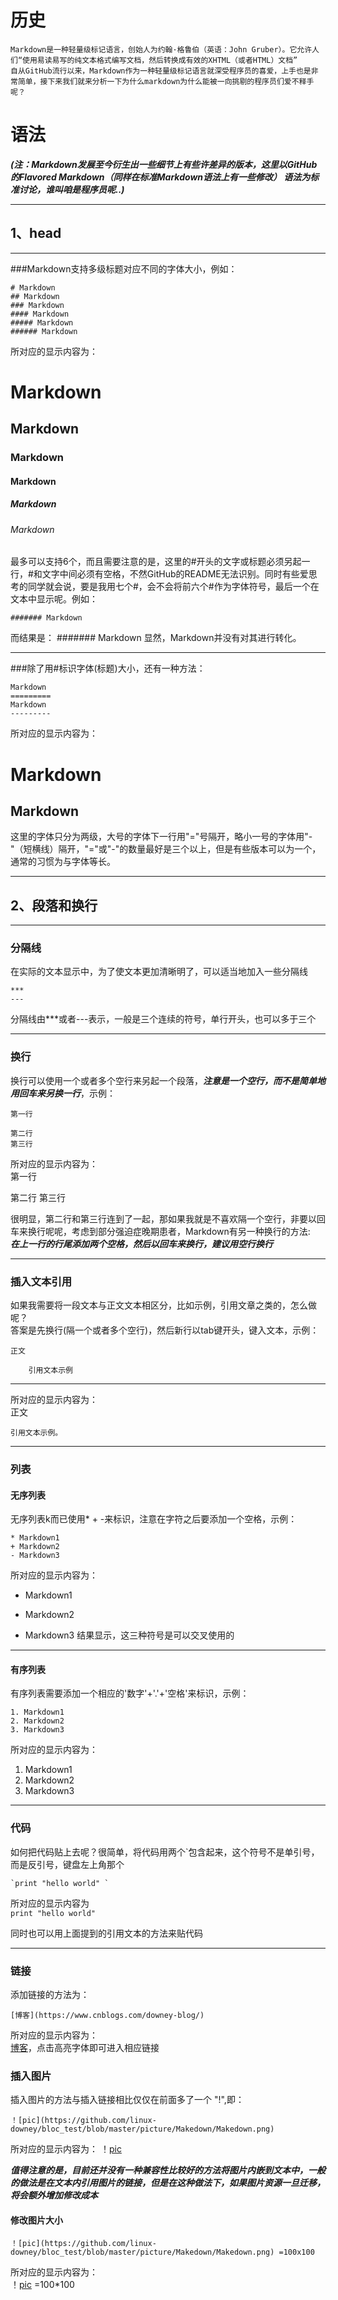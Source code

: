 # 历史

    Markdown是一种轻量级标记语言，创始人为约翰·格鲁伯（英语：John Gruber）。它允许人们“使用易读易写的纯文本格式编写文档，然后转换成有效的XHTML（或者HTML）文档”
    自从GitHub流行以来，Markdown作为一种轻量级标记语言就深受程序员的喜爱，上手也是非常简单，接下来我们就来分析一下为什么markdown为什么能被一向挑剔的程序员们爱不释手呢？


# 语法
***(注：Markdown发展至今衍生出一些细节上有些许差异的版本，这里以GitHub 的Flavored Markdown（同样在标准Markdown语法上有一些修改） 语法为标准讨论，谁叫咱是程序员呢..)***
***
## 1、head
***
###Markdown支持多级标题对应不同的字体大小，例如：

    # Markdown
    ## Markdown
    ### Markdown
    #### Markdown
    ##### Markdown
    ###### Markdown
所对应的显示内容为：
# Markdown  
## Markdown
### Markdown
#### Markdown
##### Markdown
###### Markdown
最多可以支持6个，而且需要注意的是，这里的#开头的文字或标题必须另起一行，#和文字中间必须有空格，不然GitHub的README无法识别。同时有些爱思考的同学就会说，要是我用七个#，会不会将前六个#作为字体符号，最后一个在文本中显示呢。例如：

    ####### Markdown
而结果是：
####### Markdown
显然，Markdown并没有对其进行转化。

***
###除了用#标识字体(标题)大小，还有一种方法：

    Markdown
    =========
    Markdown
    ---------

所对应的显示内容为：

Markdown
========
Markdown
--------
这里的字体只分为两级，大号的字体下一行用"="号隔开，略小一号的字体用"-"（短横线）隔开，"="或"-"的数量最好是三个以上，但是有些版本可以为一个，通常的习惯为与字体等长。
***

## 2、段落和换行
***
### 分隔线 
在实际的文本显示中，为了使文本更加清晰明了，可以适当地加入一些分隔线

    ***
    ---
分隔线由***或者---表示，一般是三个连续的符号，单行开头，也可以多于三个
***
### 换行
换行可以使用一个或者多个空行来另起一个段落，***注意是一个空行，而不是简单地用回车来另换一行***，示例：

    第一行

    第二行
    第三行
所对应的显示内容为：  
第一行

第二行
第三行

很明显，第二行和第三行连到了一起，那如果我就是不喜欢隔一个空行，非要以回车来换行呢呢，考虑到部分强迫症晚期患者，Markdown有另一种换行的方法:  
***在上一行的行尾添加两个空格，然后以回车来换行，建议用空行换行***  
***
### 插入文本引用
如果我需要将一段文本与正文文本相区分，比如示例，引用文章之类的，怎么做呢？  
答案是先换行(隔一个或者多个空行)，然后新行以tab键开头，键入文本，示例：

    正文

        引用文本示例
***
所对应的显示内容为：  
正文

    引用文本示例。
***

### 列表
#### 无序列表
无序列表k而已使用* + -来标识，注意在字符之后要添加一个空格，示例：  

    * Markdown1
    + Markdown2
    - Markdown3
所对应的显示内容为：  
* Markdown1
+ Markdown2
- Markdown3
结果显示，这三种符号是可以交叉使用的  
***
#### 有序列表
有序列表需要添加一个相应的'数字'+'.'+'空格'来标识，示例：  

    1. Markdown1   
    2. Markdown2  
    3. Markdown3  
所对应的显示内容为：  
1. Markdown1
2. Markdown2
3. Markdown3
****

### 代码
如何把代码贴上去呢？很简单，将代码用两个`包含起来，这个符号不是单引号，而是反引号，键盘左上角那个

    `print "hello world" `  
所对应的显示内容为  
`print "hello world"`

同时也可以用上面提到的引用文本的方法来贴代码

***
### 链接  
添加链接的方法为：
    
    [博客](https://www.cnblogs.com/downey-blog/)  
所对应的显示内容为：  
[博客](https://www.cnblogs.com/downey-blog/)，点击高亮字体即可进入相应链接  

### 插入图片
插入图片的方法与插入链接相比仅仅在前面多了一个 "!",即：  

    ！[pic](https://github.com/linux-downey/bloc_test/blob/master/picture/Makedown/Makedown.png)  

所对应的显示内容为：
    ！[pic](https://github.com/linux-downey/bloc_test/blob/master/picture/Makedown/Makedown.png)  

***值得注意的是，目前还并没有一种兼容性比较好的方法将图片内嵌到文本中，一般的做法是在文本内引用图片的链接，但是在这种做法下，如果图片资源一旦迁移，将会额外增加修改成本***  
#### 修改图片大小  

    ！[pic](https://github.com/linux-downey/bloc_test/blob/master/picture/Makedown/Makedown.png) =100x100
所对应的显示内容为：  
！[pic](https://github.com/linux-downey/bloc_test/blob/master/picture/Makedown/Makedown.png) =100*100